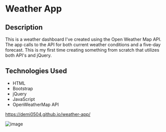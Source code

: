 # Weather App

## Description
This is a weather dashboard I've created using the Open Weather Map API. The app calls to the API for both current weather conditions and 
a five-day forecast. This is my first time creating something from scratch that utilizes both API's and jQuery. 

## Technologies Used
* HTML
* Bootstrap
* jQuery
* JavaScript
* OpenWeatherMap API

https://demi0504.github.io/weather-app/

![image](https://user-images.githubusercontent.com/59584773/85074707-9d3b5e80-b182-11ea-902a-a5fbe43868a2.png)
